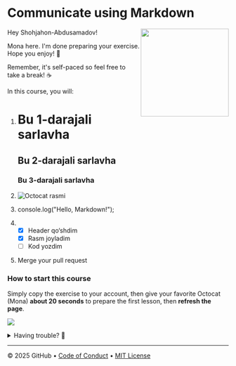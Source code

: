 # Communicate using Markdown

<img src="https://octodex.github.com/images/Professortocat_v2.png" align="right" height="200px" />

Hey Shohjahon-Abdusamadov!

Mona here. I'm done preparing your exercise. Hope you enjoy! 💚

Remember, it's self-paced so feel free to take a break! ☕️

In this course, you will:

1. # Bu 1-darajali sarlavha
   ## Bu 2-darajali sarlavha
   ### Bu 3-darajali sarlavha

2. ![Octocat rasmi](https://octodex.github.com/images/octocat.png)

3. console.log("Hello, Markdown!");

4. - [x] Header qo‘shdim  
   - [x] Rasm joyladim  
   - [ ] Kod yozdim  

5. Merge your pull request

### How to start this course

Simply copy the exercise to your account, then give your favorite Octocat (Mona) **about 20 seconds** to prepare the first lesson, then **refresh the page**.

[![](https://img.shields.io/badge/Copy%20Exercise-%E2%86%92-1f883d?style=for-the-badge&logo=github&labelColor=197935)](https://github.com/new?template_owner=skills-dev&template_name=communicate-using-markdown&owner=%40me&name=skills-communicate-using-markdown&description=Exercise%3A+Communicate+using+Markdown&visibility=public)

<details>
<summary>Having trouble? 🤷</summary><br/>

When copying the exercise, we recommend the following settings:

- For owner, choose your personal account or an organization to host the repository.
- We recommend creating a public repository, as private repositories will [use Actions minutes](https://docs.github.com/en/billing/managing-billing-for-github-actions/about-billing-for-github-actions).

If the exercise isn't ready in 20 seconds:

1. After your new repository is created, wait about 20 seconds, then refresh the page.
2. Follow the step-by-step instructions in the issue created in your repository.
3. If the page doesn't refresh automatically, please check the [Actions](../../actions) tab.
   - Check to see if a job is running. Sometimes it simply takes a bit longer.
   - If the page shows a failed job, please submit an issue. Nice, you found a bug! 🐛

</details>

---

&copy; 2025 GitHub &bull; [Code of Conduct](https://www.contributor-covenant.org/version/2/1/code_of_conduct/code_of_conduct.md) &bull; [MIT License](https://gh.io/mit)

